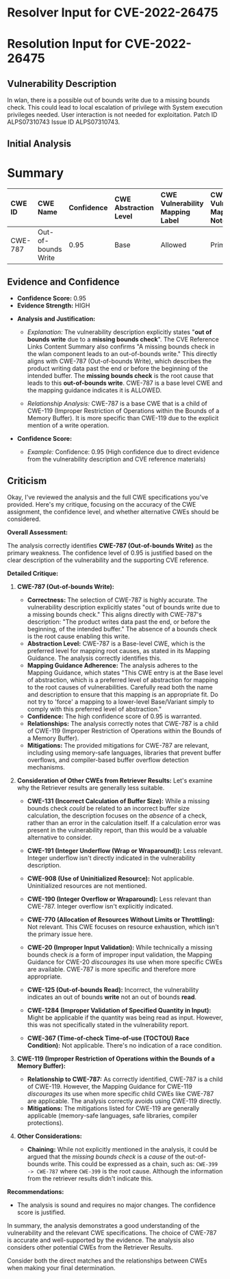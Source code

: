 # Resolver Input for CVE-2022-26475

# Resolution Input for CVE-2022-26475

## Vulnerability Description
In wlan, there is a possible out of bounds write due to a missing bounds check. This could lead to local escalation of privilege with System execution privileges needed. User interaction is not needed for exploitation. Patch ID ALPS07310743 Issue ID ALPS07310743.

## Initial Analysis
# Summary
| CWE ID  | CWE Name                         | Confidence | CWE Abstraction Level | CWE Vulnerability Mapping Label | CWE-Vulnerability Mapping Notes |
| :-------- | :--------------------------------- | :--------- | :-------------------- | :------------------------------ | :------------------------------ |
| CWE-787 | Out-of-bounds Write | 0.95 | Base | Allowed | Primary CWE |

## Evidence and Confidence

*   **Confidence Score:** 0.95
*   **Evidence Strength:** HIGH

- **Analysis and Justification:**
  - *Explanation:* The vulnerability description explicitly states "**out of bounds write** due to a **missing bounds check**". The CVE Reference Links Content Summary also confirms "A missing bounds check in the wlan component leads to an out-of-bounds write." This directly aligns with CWE-787 (Out-of-bounds Write), which describes the product writing data past the end or before the beginning of the intended buffer. The **missing bounds check** is the root cause that leads to this **out-of-bounds write**. CWE-787 is a base level CWE and the mapping guidance indicates it is ALLOWED.

  - *Relationship Analysis:* CWE-787 is a base CWE that is a child of CWE-119 (Improper Restriction of Operations within the Bounds of a Memory Buffer). It is more specific than CWE-119 due to the explicit mention of a write operation.

- **Confidence Score:**
  - *Example:* Confidence: 0.95 (High confidence due to direct evidence from the vulnerability description and CVE reference materials)

## Criticism
Okay, I've reviewed the analysis and the full CWE specifications you've provided. Here's my critique, focusing on the accuracy of the CWE assignment, the confidence level, and whether alternative CWEs should be considered.

**Overall Assessment:**

The analysis correctly identifies **CWE-787 (Out-of-bounds Write)** as the primary weakness. The confidence level of 0.95 is justified based on the clear description of the vulnerability and the supporting CVE reference.

**Detailed Critique:**

1.  **CWE-787 (Out-of-bounds Write):**

    *   **Correctness:**  The selection of CWE-787 is highly accurate. The vulnerability description explicitly states "out of bounds write due to a missing bounds check." This aligns directly with CWE-787's description: "The product writes data past the end, or before the beginning, of the intended buffer." The absence of a bounds check is the root cause enabling this write.
    *   **Abstraction Level:** CWE-787 is a Base-level CWE, which is the preferred level for mapping root causes, as stated in its Mapping Guidance. The analysis correctly identifies this.
    *   **Mapping Guidance Adherence:** The analysis adheres to the Mapping Guidance, which states "This CWE entry is at the Base level of abstraction, which is a preferred level of abstraction for mapping to the root causes of vulnerabilities. Carefully read both the name and description to ensure that this mapping is an appropriate fit. Do not try to 'force' a mapping to a lower-level Base/Variant simply to comply with this preferred level of abstraction."
    *   **Confidence:**  The high confidence score of 0.95 is warranted.
    *   **Relationships:** The analysis correctly notes that CWE-787 is a child of CWE-119 (Improper Restriction of Operations within the Bounds of a Memory Buffer).
    *   **Mitigations:**  The provided mitigations for CWE-787 are relevant, including using memory-safe languages, libraries that prevent buffer overflows, and compiler-based buffer overflow detection mechanisms.

2.  **Consideration of Other CWEs from Retriever Results:**
    Let's examine why the Retriever results are generally less suitable.

    *   **CWE-131 (Incorrect Calculation of Buffer Size):** While a missing bounds check *could* be related to an incorrect buffer size calculation, the description focuses on the *absence* of a check, rather than an error in the calculation itself. If a calculation error was present in the vulnerability report, than this would be a valuable alternative to consider.

    *   **CWE-191 (Integer Underflow (Wrap or Wraparound)):**  Less relevant. Integer underflow isn't directly indicated in the vulnerability description.

    *   **CWE-908 (Use of Uninitialized Resource):** Not applicable. Uninitialized resources are not mentioned.

    *   **CWE-190 (Integer Overflow or Wraparound):**  Less relevant than CWE-787. Integer overflow isn't explicitly indicated.

    *   **CWE-770 (Allocation of Resources Without Limits or Throttling):** Not relevant. This CWE focuses on resource exhaustion, which isn't the primary issue here.

    *   **CWE-20 (Improper Input Validation):**  While technically a missing bounds check *is* a form of improper input validation, the Mapping Guidance for CWE-20 *discourages* its use when more specific CWEs are available.  CWE-787 is more specific and therefore more appropriate.

    *   **CWE-125 (Out-of-bounds Read):** Incorrect, the vulnerability indicates an out of bounds **write** not an out of bounds **read**.

    *   **CWE-1284 (Improper Validation of Specified Quantity in Input):** Might be applicable if the quantity was being read as input. However, this was not specifically stated in the vulnerability report.

    *   **CWE-367 (Time-of-check Time-of-use (TOCTOU) Race Condition):** Not applicable. There's no indication of a race condition.

3.  **CWE-119 (Improper Restriction of Operations within the Bounds of a Memory Buffer):**

    *   **Relationship to CWE-787:**  As correctly identified, CWE-787 is a child of CWE-119.  However, the Mapping Guidance for CWE-119 *discourages* its use when more specific child CWEs like CWE-787 are applicable. The analysis correctly avoids using CWE-119 directly.
    *   **Mitigations:** The mitigations listed for CWE-119 are generally applicable (memory-safe languages, safe libraries, compiler protections).

4.  **Other Considerations:**

    *   **Chaining:** While not explicitly mentioned in the analysis, it could be argued that the *missing bounds check* is a *cause* of the out-of-bounds write.  This could be expressed as a chain, such as: `CWE-399 -> CWE-787` where `CWE-399` is the root cause. Although the information from the retriever results didn't indicate this.

**Recommendations:**

*   The analysis is sound and requires no major changes. The confidence score is justified.

In summary, the analysis demonstrates a good understanding of the vulnerability and the relevant CWE specifications. The choice of CWE-787 is accurate and well-supported by the evidence. The analysis also considers other potential CWEs from the Retriever Results.

Consider both the direct matches and the relationships between CWEs
when making your final determination.
        